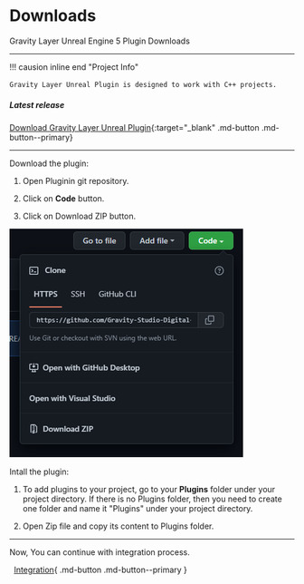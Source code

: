 # Downloads

Gravity Layer Unreal Engine 5 Plugin Downloads

---

!!! causion inline end "Project Info"

    Gravity Layer Unreal Plugin is designed to work with C++ projects.

##### Latest release

[Download Gravity Layer Unreal Plugin](https://github.com/Gravity-Studio-Digital-Wear/GravityLayerUEPlugin){:target="_blank" .md-button .md-button--primary}

---

Download the plugin:

1) Open Pluginin git repository.

2) Click on **Code** button.

3) Click on Download ZIP button.

![](../..\static\img\downloadzip.png)

Intall the plugin:

1. To add plugins to your project, go to your **Plugins** folder under your project directory. If there is no Plugins folder, then you need to create one folder and name it "Plugins" under your project directory.

2. Open Zip file and copy its content to Plugins folder.

---

Now, You can continue with integration process.

  [Integration](UnrealEngine5Integration.md){ .md-button .md-button--primary }